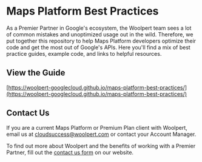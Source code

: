 # Maps Platform Best Practices
As a Premier Partner in Google's ecosystem, the Woolpert team sees a lot of common mistakes and unoptimized usage out in the wild. Therefore, we put together this repository to help Maps Platform developers optimize their code and get the most out of Google's APIs. Here you'll find a mix of best practice guides, example code, and links to helpful resources.

## View the Guide
[https://woolpert-googlecloud.github.io/maps-platform-best-practices/](https://woolpert-googlecloud.github.io/maps-platform-best-practices/)

## Contact Us
If you are a current Maps Platform or Premium Plan client with Woolpert, email us at [cloudsuccess@woolpert.com](mailto:cloudsuccess@woolpert.com) or contact your Account Manager.

To find out more about Woolpert and the benefits of working with a Premier Partner, fill out the [contact us form](https://woolpert.com/google/#gcontact) on our website.
